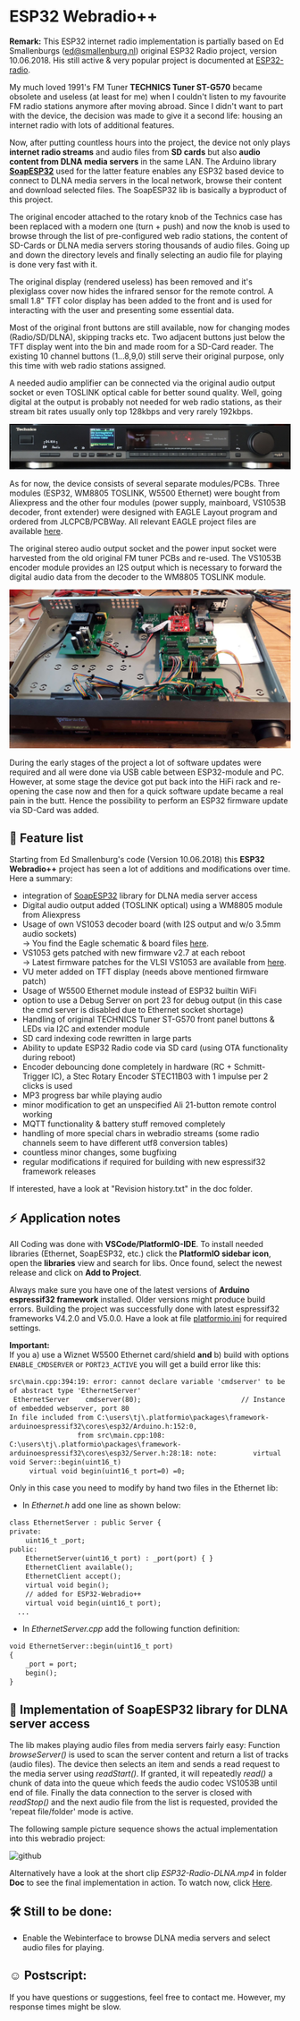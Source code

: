 # ESP32 Webradio++

**Remark:** This ESP32 internet radio implementation is partially based on Ed Smallenburgs (ed@smallenburg.nl) original ESP32 Radio project, version 10.06.2018. His still active & very popular project is documented at [ESP32-radio](https://github.com/Edzelf/ESP32-radio).  

My much loved 1991's FM Tuner **TECHNICS Tuner ST-G570** became obsolete and useless (at least for me) when I couldn't listen to my favourite FM radio stations anymore after moving abroad. Since I didn't want to part with the device, the decision was made to give it a second life: housing an internet radio with lots of additional features.  

Now, after putting countless hours into the project, the device not only plays **internet radio streams** and audio files from **SD cards** but also **audio content from DLNA media servers** in the same LAN. The Arduino library [**SoapESP32**](https://github.com/yellobyte/SoapESP32) used for the latter feature enables any ESP32 based device to connect to DLNA media servers in the local network, browse their content and download selected files. The SoapESP32 lib is basically a byproduct of this project.   

The original encoder attached to the rotary knob of the Technics case has been replaced with a modern one (turn + push) and now the knob is used to browse through the list of pre-configured web radio stations, the content of SD-Cards or DLNA media servers storing thousands of audio files. Going up and down the directory levels and finally selecting an audio file for playing is done very fast with it.

The original display (rendered useless) has been removed and it's plexiglass cover now hides the infrared sensor for the remote control. A small 1.8" TFT color display has been added to the front and is used for interacting with the user and presenting some essential data.  

Most of the original front buttons are still available, now for changing modes (Radio/SD/DLNA), skipping tracks etc. Two adjacent buttons just below the TFT display went into the bin and made room for a SD-Card reader. The existing 10 channel buttons (1...8,9,0) still serve their original purpose, only this time with web radio stations assigned.

A needed audio amplifier can be connected via the original audio output socket or even TOSLINK optical cable for better sound quality. Well, going digital at the output is probably not needed for web radio stations, as their stream bit rates usually only top 128kbps and very rarely 192kbps.

![github](https://github.com/yellobyte/ESP32-Webradio-PlusDLNA/raw/main/Doc/ESP32-Radio%20Front2.jpg)

As for now, the device consists of several separate modules/PCBs. Three modules (ESP32, WM8805 TOSLINK, W5500 Ethernet) were bought from Aliexpress and the other four modules (power supply, mainboard, VS1053B decoder, front extender) were designed with EAGLE Layout program and ordered from JLCPCB/PCBWay. All relevant EAGLE project files are available [here](https://github.com/yellobyte/ESP32-Webradio-PlusDLNA/tree/main/EagleFiles).  

The original stereo audio output socket and the power input socket were harvested from the old original FM tuner PCBs and re-used.  The VS1053B encoder module provides an I2S output which is necessary to forward the digital audio data from the decoder to the WM8805 TOSLINK module. 

![github](https://github.com/yellobyte/ESP32-Webradio-PlusDLNA/raw/main/Doc/Open%20Case%202.jpg)

During the early stages of the project a lot of software updates were required and all were done via USB cable between ESP32-module and PC. However, at some stage the device got put back into the HiFi rack and re-opening the case now and then for a quick software update became a real pain in the butt. Hence the possibility to perform an ESP32 firmware update via SD-Card was added.

## :gift: Feature list

Starting from Ed Smallenburg's code (Version 10.06.2018) this **ESP32 Webradio++** project has seen a lot of additions and modifications over time. Here a summary:

 * integration of [SoapESP32](https://github.com/yellobyte/SoapESP32) library for DLNA media server access
 * Digital audio output added (TOSLINK optical) using a WM8805 module from Aliexpress
 * Usage of own VS1053 decoder board (with I2S output and w/o 3.5mm audio sockets)<br />
   -> You find the Eagle schematic & board files [here](https://github.com/yellobyte/ESP32-Webradio-PlusDLNA/tree/main/EagleFiles).
 * VS1053 gets patched with new firmware v2.7 at each reboot<br />
   -> Latest firmware patches for the VLSI VS1053 are available from [here](http://www.vlsi.fi/en/support/software/vs10xxpatches.html).
 * VU meter added on TFT display (needs above mentioned firmware patch)
 * Usage of W5500 Ethernet module instead of ESP32 builtin WiFi
 * option to use a Debug Server on port 23 for debug output (in this case the cmd server is disabled due to Ethernet socket shortage)
 * Handling of original TECHNICS Tuner ST-G570 front panel buttons & LEDs via I2C and extender module
 * SD card indexing code rewritten in large parts
 * Ability to update ESP32 Radio code via SD card (using OTA functionality during reboot)
 * Encoder debouncing done completely in hardware (RC + Schmitt-Trigger IC), a Stec Rotary Encoder STEC11B03 with 1 impulse per 2 clicks is used
 * MP3 progress bar while playing audio
 * minor modification to get an unspecified Ali 21-button remote control working
 * MQTT functionality & battery stuff removed completely
 * handling of more special chars in webradio streams (some radio channels seem to have different utf8 conversion tables)
 * countless minor changes, some bugfixing
 * regular modifications if required for building with new espressif32 framework releases   

If interested, have a look at "Revision history.txt" in the doc folder. 

## :zap: Application notes

All Coding was done with **VSCode/PlatformIO-IDE**. To install needed libraries (Ethernet, SoapESP32, etc.) click the **PlatformIO sidebar icon**, open the **libraries** view and search for libs. Once found, select the newest release and click on **Add to Project**.

Always make sure you have one of the latest versions of **Arduino espressif32 framework** installed. Older versions might produce build errors. Building the project was successfully done with latest espressif32 frameworks V4.2.0 and V5.0.0. Have a look at file [platformio.ini](https://github.com/yellobyte/ESP32-Webradio-PlusDLNA/blob/main/Software/platformio.ini) for required settings.

**Important:**  
If you a) use a Wiznet W5500 Ethernet card/shield **and** b) build with options `ENABLE_CMDSERVER` or `PORT23_ACTIVE` you will get a build error like this:  
```
src\main.cpp:394:19: error: cannot declare variable 'cmdserver' to be of abstract type 'EthernetServer'
 EthernetServer    cmdserver(80);                         // Instance of embedded webserver, port 80
In file included from C:\users\tj\.platformio\packages\framework-arduinoespressif32\cores\esp32/Arduino.h:152:0,
                 from src\main.cpp:108:
C:\users\tj\.platformio\packages\framework-arduinoespressif32\cores\esp32/Server.h:28:18: note:         virtual void Server::begin(uint16_t)
     virtual void begin(uint16_t port=0) =0;
```
Only in this case you need to modify by hand two files in the Ethernet lib:  
- In _Ethernet.h_ add one line as shown below:  
```
class EthernetServer : public Server {
private:
	uint16_t _port;
public:
	EthernetServer(uint16_t port) : _port(port) { }
	EthernetClient available();
	EthernetClient accept();
	virtual void begin();
	// added for ESP32-Webradio++
	virtual void begin(uint16_t port);
  ...
```
- In _EthernetServer.cpp_ add the following function definition:
```
void EthernetServer::begin(uint16_t port)
{
	_port = port;
	begin();
}
```

## :tada: Implementation of SoapESP32 library for DLNA server access

The lib makes playing audio files from media servers fairly easy: Function *browseServer()* is used to scan the server content and return a list of tracks (audio files). The device then selects an item and sends a read request to the media server using *readStart()*. If granted, it will repeatedly *read()* a chunk of data into the queue which feeds the audio codec VS1053B until end of file. Finally the data connection to the server is closed with *readStop()* and the next audio file from the list is requested, provided the 'repeat file/folder' mode is active.  

The following sample picture sequence shows the actual implementation into this webradio project:

![github](https://github.com/yellobyte/SoapESP32/raw/main/doc/ESP32-Radio-DLNA.jpg)

Alternatively have a look at the short clip _ESP32-Radio-DLNA.mp4_ in folder **Doc** to see the final implementation in action. To watch now, click [Here](https://github.com/yellobyte/ESP32-Webradio-PlusDLNA/blob/main/Doc/ESP32-Radio-DLNA.mp4).

## :hammer_and_wrench: Still to be done:

 * Enable the Webinterface to browse DLNA media servers and select audio files for playing.

## :relaxed: Postscript:

If you have questions or suggestions, feel free to contact me. However, my response times might be slow. 

